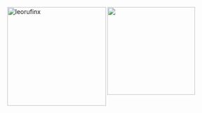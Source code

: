 
<p> <img height=225 align="left" src="https://github-readme-stats.vercel.app/api/top-langs/?username=leorufinx&layout=donut" alt="leorufinx" /> </p>
  <p>  <img height=200 align="left" src="https://github-readme-stats.vercel.app/api?username=leorufinx" /></p>





